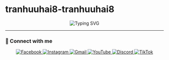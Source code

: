 # tranhuuhai8-tranhuuhai8
<p align="center">
  <img src="https://readme-typing-svg.demolab.com?font=Fira+Code&size=36&duration=3000&pause=500&color=00FFCC&center=true&vCenter=true&width=500&lines=Hi%2C+I'm+Hai+%F0%9F%91%8B" alt="Typing SVG" />
</p>

---

### 🔗 Connect with me

<p align="center">
  <a href="[https://facebook.com/yourusername](https://www.facebook.com/hhai.85g/)" target="_blank">
    <img alt="Facebook" src="https://img.shields.io/badge/Facebook-%231877F2.svg?&style=for-the-badge&logo=facebook&logoColor=white" />
  </a>
  <a href="https://instagram.com/yourusername" target="_blank">
    <img alt="Instagram" src="https://img.shields.io/badge/Instagram-%23E4405F.svg?&style=for-the-badge&logo=instagram&logoColor=white" />
  </a>
  <a href="mailto:yourmail@gmail.com" target="_blank">
    <img alt="Gmail" src="https://img.shields.io/badge/Gmail-%23D14836.svg?&style=for-the-badge&logo=gmail&logoColor=white" />
  </a>
  <a href="https://youtube.com/@yourchannel" target="_blank">
    <img alt="YouTube" src="https://img.shields.io/badge/YouTube-%23FF0000.svg?&style=for-the-badge&logo=youtube&logoColor=white" />
  </a>
  <a href="https://discord.com/users/yourdiscordid" target="_blank">
    <img alt="Discord" src="https://img.shields.io/badge/Discord-%237289DA.svg?&style=for-the-badge&logo=discord&logoColor=white" />
  </a>
  <a href="https://tiktok.com/@yourtiktok" target="_blank">
    <img alt="TikTok" src="https://img.shields.io/badge/TikTok-black.svg?&style=for-the-badge&logo=tiktok&logoColor=white" />
  </a>
</p>
